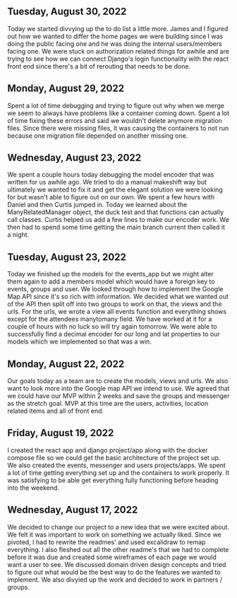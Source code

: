 ## Tuesday, August 30, 2022
Today we started divvying up the to do list a little more. James
and I figured out how we wanted to differ the home pages we were
building since I was doing the public facing one and he was doing
the internal users/members facing one. We were stuck on authorization
related things for awhile and are trying to see how we can connect
Django's login functionality with the react front end since there's
a bit of rerouting that needs to be done.


## Monday, August 29, 2022
Spent a lot of time debugging and trying to figure out why when we
merge we seem to always have problems like a container coming down.
Spent a lot of time fixing these errors and said we wouldn't delete
anymore migration files. Since there were missing files, it was
causing the containers to not run because one migration file depended
on another missing one.

## Wednesday, August 23, 2022
We spent a couple hours today debugging the model encoder that was
written for us awhile ago. We tried to do a manual makeshift way but
ultimately we wanted to fix it and get the elegant solution we were
looking for but wasn't able to figure out on our own. We spent a few
hours with Daniel and then Curtis jumped in. Today we learned about
the ManyRelatedManager object, the duck test and that functions can
actually call classes. Curtis helped us add a few lines to make our
encoder work. We then had to spend some time getting the main branch
current then called it a night.

## Tuesday, August 23, 2022
Today we finished up the models for the events_app but we might alter
them again to add a members model which would have a foreign key to
events, groups and user. We looked through how to implement the Google
Map API since it's so rich with information. We decided what we wanted
out of the API then split off into two groups to work on that, the views
and the urls. For the urls, we wrote a view all events function and
everything shows except for the attendees manytomany field. We have worked
at it for a couple of hours with no luck so will try again tomorrow. We
were able to successfully find a decimal encoder for our long and lat
properties to our models which we implemented so that was a win.

## Monday, August 22, 2022
Our goals today as a team are to create the models, views and urls.
We also want to look more into the Google map API we intend to use.
We agreed that we could have our MVP within 2 weeks and save the 
groups and messenger as the stretch goal. MVP at this time are the users,
activities, location related items and all of front end.

## Friday, August 19, 2022
I created the react app and django project/app along with the docker
compose file so we could get the basic architecture of the project
set up. We also created the events, messenger and users projects/apps.
We spent a lot of time getting everything set up and the containers to
work properly. It was satisfying to be able get everything fully 
functioning before heading into the weekend.


## Wednesday, August 17, 2022
We decided to change our project to a new idea that we were excited about.
We felt it was important to work on something we actually liked. Since we
pivoted, I had to rewrite the readmes' and used excalidraw to remap
everything. I also fleshed out all the other readme's that we had to
complete before it was due and created some wireframes of each page we
would want a user to see. We discussed domain driven design concepts
and tried to figure out what would be the best way to do the features
we wanted to implement. We also divyied up the work and decided to work
in partners / groups.